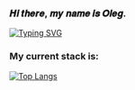 ### 𝑯𝒊 𝒕𝒉𝒆𝒓𝒆, 𝒎𝒚 𝒏𝒂𝒎𝒆 𝒊𝒔 𝑶𝒍𝒆𝒈.
[![Typing SVG](https://readme-typing-svg.herokuapp.com?font=Fira+Code&weight=600&size=22&duration=2000&pause=2000&color=8E0CF7&background=FF1E1E00&width=435&lines=Vue.js+Front-end+Developer)](https://git.io/typing-svg)

### My current stack is:
[![Top Langs](https://github-readme-stats.vercel.app/api/top-langs/?username=anuraghazra)](https://github.com/anuraghazra/github-readme-stats)

<!--
**KiditsGood/KiditsGood** is a ✨ _special_ ✨ repository because its `README.md` (this file) appears on your GitHub profile.

Here are some ideas to get you started:

- 🔭 I’m currently working on ...
- 🌱 I’m currently learning ...
- 👯 I’m looking to collaborate on ...
- 🤔 I’m looking for help with ...
- 💬 Ask me about ...
- 📫 How to reach me: ...
- 😄 Pronouns: ...
- ⚡ Fun fact: ...
-->
